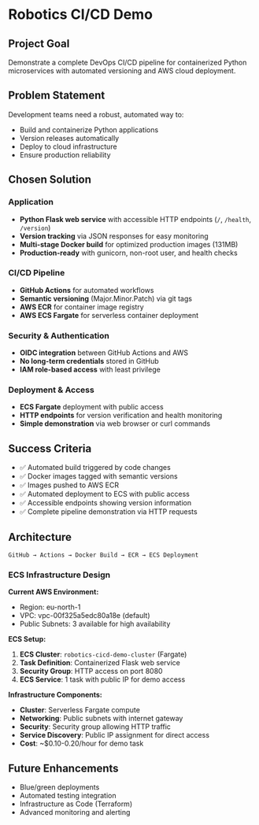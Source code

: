 # Robotics CI/CD Demo

## Project Goal
Demonstrate a complete DevOps CI/CD pipeline for containerized Python microservices with automated versioning and AWS cloud deployment.

## Problem Statement
Development teams need a robust, automated way to:
- Build and containerize Python applications
- Version releases automatically
- Deploy to cloud infrastructure
- Ensure production reliability

## Chosen Solution

### Application
- **Python Flask web service** with accessible HTTP endpoints (`/`, `/health`, `/version`)
- **Version tracking** via JSON responses for easy monitoring
- **Multi-stage Docker build** for optimized production images (131MB)
- **Production-ready** with gunicorn, non-root user, and health checks

### CI/CD Pipeline
- **GitHub Actions** for automated workflows
- **Semantic versioning** (Major.Minor.Patch) via git tags
- **AWS ECR** for container image registry
- **AWS ECS Fargate** for serverless container deployment

### Security & Authentication
- **OIDC integration** between GitHub Actions and AWS
- **No long-term credentials** stored in GitHub
- **IAM role-based access** with least privilege

### Deployment & Access
- **ECS Fargate** deployment with public access
- **HTTP endpoints** for version verification and health monitoring
- **Simple demonstration** via web browser or curl commands

## Success Criteria
- ✅ Automated build triggered by code changes
- ✅ Docker images tagged with semantic versions  
- ✅ Images pushed to AWS ECR
- ✅ Automated deployment to ECS with public access
- ✅ Accessible endpoints showing version information
- ✅ Complete pipeline demonstration via HTTP requests

## Architecture
```
GitHub → Actions → Docker Build → ECR → ECS Deployment
```

### ECS Infrastructure Design
**Current AWS Environment:**
- Region: eu-north-1
- VPC: vpc-00f325a5edc80a18e (default)
- Public Subnets: 3 available for high availability

**ECS Setup:**
1. **ECS Cluster**: `robotics-cicd-demo-cluster` (Fargate)
2. **Task Definition**: Containerized Flask web service
3. **Security Group**: HTTP access on port 8080
4. **ECS Service**: 1 task with public IP for demo access

**Infrastructure Components:**
- **Cluster**: Serverless Fargate compute
- **Networking**: Public subnets with internet gateway
- **Security**: Security group allowing HTTP traffic
- **Service Discovery**: Public IP assignment for direct access
- **Cost**: ~$0.10-0.20/hour for demo task

## Future Enhancements
- Blue/green deployments
- Automated testing integration
- Infrastructure as Code (Terraform)
- Advanced monitoring and alerting